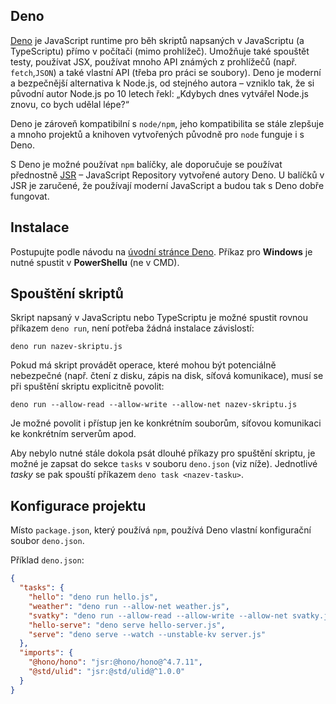 ## Deno

[Deno](https://deno.com) je JavaScript runtime pro běh skriptů napsaných v JavaScriptu (a TypeScriptu) přímo v počítači (mimo prohlížeč).
Umožňuje také spouštět testy, používat JSX, používat mnoho API známých z prohlížečů (např. `fetch`,`JSON`) a také vlastní API (třeba pro práci se soubory).
Deno je moderní a bezpečnější alternativa k Node.js, od stejného autora – vzniklo tak, že si původní autor Node.js po 10 letech řekl: „Kdybych dnes vytvářel Node.js znovu, co bych udělal lépe?“

Deno je zároveň kompatibilní s `node/npm`, jeho kompatibilita se stále zlepšuje a mnoho projektů a knihoven vytvořených původně pro `node` funguje i s Deno.

S Deno je možné používat `npm` balíčky, ale doporučuje se používat přednostně [JSR](https://jsr.io) – JavaScript Repository vytvořené autory Deno.
U balíčků v JSR je zaručené, že používají moderní JavaScript a budou tak s Deno dobře fungovat.

## Instalace

Postupujte podle návodu na [úvodní stránce Deno](https://deno.com).
Příkaz pro **Windows** je nutné spustit v **PowerShellu** (ne v CMD).

## Spouštění skriptů

Skript napsaný v JavaScriptu nebo TypeScriptu je možné spustit rovnou příkazem `deno run`, není potřeba žádná instalace závislostí:

```shell
deno run nazev-skriptu.js
```

Pokud má skript provádět operace, které mohou být potenciálně nebezpečné (např. čtení z disku, zápis na disk, síťová komunikace), musí se při spuštění skriptu explicitně povolit:

```shell
deno run --allow-read --allow-write --allow-net nazev-skriptu.js
```

Je možné povolit i přístup jen ke konkrétním souborům, síťovou komunikaci ke konkrétním serverům apod.

Aby nebylo nutné stále dokola psát dlouhé příkazy pro spuštění skriptu, je možné je zapsat do sekce `tasks` v souboru `deno.json` (viz níže).
Jednotlivé _tasky_ se pak spouští příkazem `deno task <nazev-tasku>`.

## Konfigurace projektu

Místo `package.json`, který používá `npm`, používá Deno vlastní konfigurační soubor `deno.json`.

Příklad `deno.json`:

```json
{
  "tasks": {
    "hello": "deno run hello.js",
    "weather": "deno run --allow-net weather.js",
    "svatky": "deno run --allow-read --allow-write --allow-net svatky.js",
    "hello-serve": "deno serve hello-server.js",
    "serve": "deno serve --watch --unstable-kv server.js"
  },
  "imports": {
    "@hono/hono": "jsr:@hono/hono@^4.7.11",
    "@std/ulid": "jsr:@std/ulid@^1.0.0"
  }
}
```
